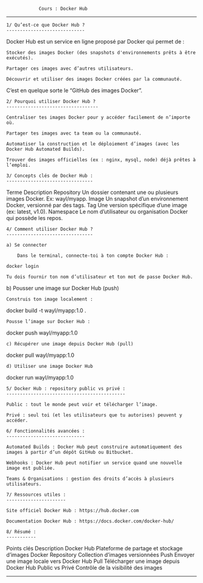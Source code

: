 				Cours : Docker Hub
******************************************************************************************
	
	1/ Qu’est-ce que Docker Hub ?
	-----------------------------

Docker Hub est un service en ligne proposé par Docker qui permet de :

    Stocker des images Docker (des snapshots d'environnements prêts à être exécutés).

    Partager ces images avec d’autres utilisateurs.

    Découvrir et utiliser des images Docker créées par la communauté.

C’est en quelque sorte le “GitHub des images Docker”.

	2/ Pourquoi utiliser Docker Hub ?
	----------------------------------

    Centraliser tes images Docker pour y accéder facilement de n’importe où.

    Partager tes images avec ta team ou la communauté.

    Automatiser la construction et le déploiement d’images (avec les Docker Hub Automated Builds).

    Trouver des images officielles (ex : nginx, mysql, node) déjà prêtes à l’emploi.

	3/ Concepts clés de Docker Hub :
	--------------------------------

Terme	Description
Repository	Un dossier contenant une ou plusieurs images Docker. Ex: wayl/myapp.
Image	Un snapshot d’un environnement Docker, versionné par des tags.
Tag	Une version spécifique d’une image (ex: latest, v1.0).
Namespace	Le nom d’utilisateur ou organisation Docker qui possède les repos.

	4/ Comment utiliser Docker Hub ?
	--------------------------------

	a) Se connecter 

		Dans le terminal, connecte-toi à ton compte Docker Hub :

	docker login

	Tu dois fournir ton nom d’utilisateur et ton mot de passe Docker Hub.
	
b) Pousser une image sur Docker Hub (push)

    Construis ton image localement :

docker build -t wayl/myapp:1.0 .

    Pousse l’image sur Docker Hub :

docker push wayl/myapp:1.0

	c) Récupérer une image depuis Docker Hub (pull)

docker pull wayl/myapp:1.0

	d) Utiliser une image Docker Hub

docker run wayl/myapp:1.0

	5/ Docker Hub : repository public vs privé :
	--------------------------------------------

    Public : tout le monde peut voir et télécharger l’image.

    Privé : seul toi (et les utilisateurs que tu autorises) peuvent y accéder.

	6/ Fonctionnalités avancées :
	-----------------------------

    Automated Builds : Docker Hub peut construire automatiquement des images à partir d’un dépôt GitHub ou Bitbucket.

    Webhooks : Docker Hub peut notifier un service quand une nouvelle image est publiée.

    Teams & Organisations : gestion des droits d’accès à plusieurs utilisateurs.

	7/ Ressources utiles :
	----------------------

    Site officiel Docker Hub : https://hub.docker.com

    Documentation Docker Hub : https://docs.docker.com/docker-hub/

	8/ Résumé :
	-----------

Points clés	Description
Docker Hub	Plateforme de partage et stockage d’images Docker
Repository	Collection d’images versionnées
Push	Envoyer une image locale vers Docker Hub
Pull	Télécharger une image depuis Docker Hub
Public vs Privé	Contrôle de la visibilité des images

****************************************************************************************************
